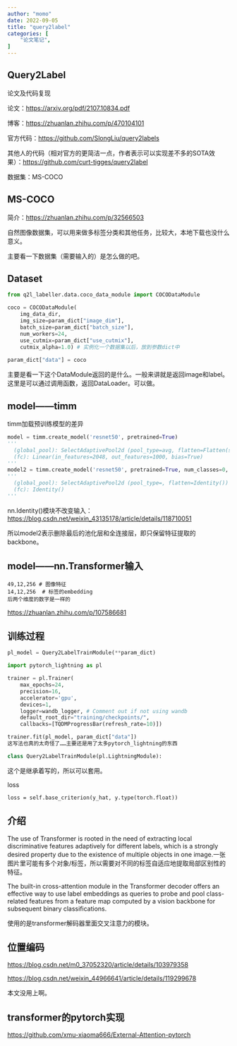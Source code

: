 ```yaml
---
author: "momo"
date: 2022-09-05
title: "query2label"
categories: [
    "论文笔记",
]
---
```


## Query2Label

论文及代码复现

论文：https://arxiv.org/pdf/2107.10834.pdf

博客：https://zhuanlan.zhihu.com/p/470104101

官方代码：https://github.com/SlongLiu/query2labels

其他人的代码（相对官方的更简洁一点，作者表示可以实现差不多的SOTA效果）：https://github.com/curt-tigges/query2label

数据集：MS-COCO



## MS-COCO

简介：https://zhuanlan.zhihu.com/p/32566503

自然图像数据集，可以用来做多标签分类和其他任务，比较大，本地下载也没什么意义。

主要看一下数据集（需要输入的）是怎么做的吧。



## Dataset

```python
from q2l_labeller.data.coco_data_module import COCODataModule

coco = COCODataModule(
    img_data_dir,
    img_size=param_dict["image_dim"],
    batch_size=param_dict["batch_size"],
    num_workers=24,
    use_cutmix=param_dict["use_cutmix"],
    cutmix_alpha=1.0) # 实例化一个数据集以后，放到参数dict中
    
param_dict["data"] = coco
```

主要是看一下这个DataModule返回的是什么。一般来讲就是返回image和label。这里是可以通过调用函数，返回DataLoader。可以做。



## model——timm

timm加载预训练模型的差异

```python
model = timm.create_model('resnet50', pretrained=True)
'''
  (global_pool): SelectAdaptivePool2d (pool_type=avg, flatten=Flatten(start_dim=1, end_dim=-1))
  (fc): Linear(in_features=2048, out_features=1000, bias=True)
'''
model2 = timm.create_model('resnet50', pretrained=True, num_classes=0, global_pool="")
'''
  (global_pool): SelectAdaptivePool2d (pool_type=, flatten=Identity())
  (fc): Identity()
'''
```

nn.Identity()模块不改变输入：https://blog.csdn.net/weixin_43135178/article/details/118710051

所以model2表示删除最后的池化层和全连接层，即只保留特征提取的backbone。



## model——nn.Transformer输入

```
49,12,256 # 图像特征
14,12,256  # 标签的embedding
后两个维度的数字是一样的
```

https://zhuanlan.zhihu.com/p/107586681



## 训练过程

```python
pl_model = Query2LabelTrainModule(**param_dict)
```

```python
import pytorch_lightning as pl

trainer = pl.Trainer(
    max_epochs=24,
    precision=16,
    accelerator='gpu', 
    devices=1,
    logger=wandb_logger, # Comment out if not using wandb
    default_root_dir="training/checkpoints/",
    callbacks=[TQDMProgressBar(refresh_rate=10)])

trainer.fit(pl_model, param_dict["data"])
这写法也真的太奇怪了……主要还是用了太多pytorch_lightning的东西
```



```python
class Query2LabelTrainModule(pl.LightningModule):
```

这个是继承着写的，所以可以套用。



loss

```
loss = self.base_criterion(y_hat, y.type(torch.float))
```



## 介绍

The use of Transformer is rooted in the need of extracting local discriminative features adaptively for different labels, which is a strongly desired property due to the existence of multiple objects in one image.一张图片里可能有多个对象/标签，所以需要对不同的标签自适应地提取局部区别性的特征。

The built-in cross-attention module in the Transformer decoder offers an effective way to use label embeddings as queries to probe and pool class-related features from a feature map computed by a vision backbone for subsequent binary classifications.

使用的是transformer解码器里面交叉注意力的模块。



## 位置编码

https://blog.csdn.net/m0_37052320/article/details/103979358

https://blog.csdn.net/weixin_44966641/article/details/119299678

本文没用上啊。



## transformer的pytorch实现

https://github.com/xmu-xiaoma666/External-Attention-pytorch
